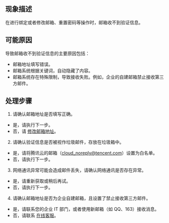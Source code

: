 ## 现象描述

在进行绑定或者修改邮箱、重置密码等操作时，邮箱收不到验证信息。

## 可能原因

导致邮箱收不到验证信息的主要原因包括：
- 邮箱地址填写错误。
- 邮箱系统根据关键词，自动隐藏了内容。
- 邮箱系统存在特殊限制，导致接收失败。例如，企业的自建邮箱禁止接收第三方邮件。

## 处理步骤

1. 请确认邮箱地址是否填写正确。
 - 是，请执行下一步。
 - 否，请 [修改邮箱地址](https://cloud.tencent.com/document/product/378/55645)。
2. 请确认验证信息是否被视作垃圾邮件，存放在垃圾箱中。
 - 是，请将腾讯云的邮箱（cloud_noreply@tencent.com）设置为白名单。
 - 否，请执行下一步。
3. 网络通讯异常可能会造成邮件丢失，请确认网络通讯是否存在异常。
 - 是，请重新获取或稍后再试。
 - 否，请执行下一步。
4. 请确认邮箱地址是否为企业自建邮箱，且设置了禁止接收第三方邮件。
 - 是，请联系您的企业 IT 部门，或者使用新邮箱（如 QQ、163）接收消息。
 - 否，请联系 [在线客服](https://cloud.tencent.com/online-service)。

